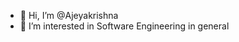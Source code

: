 - 👋 Hi, I’m @Ajeyakrishna
- 👀 I’m interested in Software Engineering in general

<!---
Aryex82/Aryex82 is a ✨ special ✨ repository because its `README.md` (this file) appears on your GitHub profile.
You can click the Preview link to take a look at your changes.
--->
